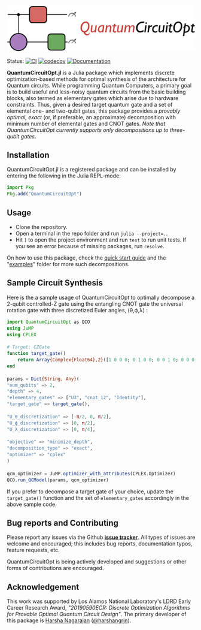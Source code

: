 <p align="center">
<img width="775px" src="https://github.com/harshangrjn/QuantumCircuitOpt.jl/blob/master/logo.png"/>
</p>


Status: 
[![CI](https://github.com/harshangrjn/QuantumCircuitOpt.jl/actions/workflows/ci.yml/badge.svg)](https://github.com/harshangrjn/QuantumCircuitOpt.jl/actions/workflows/ci.yml)
[![codecov](https://codecov.io/gh/harshangrjn/QuantumCircuitOpt.jl/branch/master/graph/badge.svg?token=KGJWIV6QF4)](https://codecov.io/gh/harshangrjn/QuantumCircuitOpt.jl)
[![Documentation](https://github.com/harshangrjn/QuantumCircuitOpt.jl/actions/workflows/documentation.yml/badge.svg)](https://harshangrjn.github.io/QuantumCircuitOpt.jl/stable/)


<!-- # QuantumCircuitOpt.jl -->
**QuantumCircuitOpt.jl** is a Julia package which implements discrete optimization-based methods for optimal synthesis of the architecture for Quantum circuits. While programming Quantum Computers, a primary goal is to build useful and less-noisy quantum circuits from the basic building blocks, also termed as elementary gates which arise due to hardware constraints. Thus, given a desired target quantum gate and a set of elemental one- and two-qubit gates, this package provides a _provably optimal, exact_ (or, if preferable, an approximate) decomposition with minimum number of elemental gates and CNOT gates. _Note that QuantumCircuitOpt currently supports only decompositions up to three-qubit gates_.

## Installation
QuantumCircuitOpt.jl is a registered package and can be installed by entering the following in the Julia REPL-mode:
```julia
import Pkg
Pkg.add("QuantumCircuitOpt")
```

## Usage
- Clone the repository.
- Open a terminal in the repo folder and run `julia --project=.`.
- Hit `]` to open the project environment and run `test` to run unit tests. If
  you see an error because of missing packages, run `resolve`.

On how to use this package, check the [quick start guide](https://harshangrjn.github.io/QuantumCircuitOpt.jl/stable/quickguide/#Sample-circuit-decomposition) and the "[examples](https://github.com/harshangrjn/QuantumCircuitOpt.jl/tree/master/examples)" folder for more such decompositions.

## Sample Circuit Synthesis
Here is the a sample usage of QuantumCircuitOpt to optimally decompose a 2-qubit controlled-Z gate using the entangling CNOT gate the universal rotation gate with three discretized Euler angles, (θ,ϕ,λ) :

```julia
import QuantumCircuitOpt as QCO
using JuMP
using CPLEX

# Target: CZGate
function target_gate()
    return Array{Complex{Float64},2}([1 0 0 0; 0 1 0 0; 0 0 1 0; 0 0 0 -1]) 
end

params = Dict{String, Any}(
"num_qubits" => 2, 
"depth" => 4,    
"elementary_gates" => ["U3", "cnot_12", "Identity"], 
"target_gate" => target_gate(),
       
"U_θ_discretization" => [-π/2, 0, π/2],
"U_ϕ_discretization" => [0, π/2],
"U_λ_discretization" => [0, π/4],

"objective" => "minimize_depth", 
"decomposition_type" => "exact",
"optimizer" => "cplex"
)

qcm_optimizer = JuMP.optimizer_with_attributes(CPLEX.Optimizer) 
QCO.run_QCModel(params, qcm_optimizer)
```
If you prefer to decompose a target gate of your choice, update the `target_gate()` function and the 
set of `elementary_gates` accordingly in the above sample code. 

## Bug reports and Contributing
Please report any issues via the Github **[issue tracker](https://github.com/harshangrjn/QuantumCircuitOpt.jl/issues)**. All types of issues are welcome and encouraged; this includes bug reports, documentation typos, feature requests, etc. 

QuantumCircuitOpt is being actively developed and suggestions or other forms of contributions are encouraged. 

## Acknowledgement
This work was supported by Los Alamos National Laboratory's LDRD Early Career Research Award, *"20190590ECR: Discrete Optimization Algorithms for Provable Optimal Quantum Circuit Design"*. The primary developer of this package is [Harsha Nagarajan](http://harshanagarajan.com) ([@harshangrjn](https://github.com/harshangrjn)). 

<!-- ## Citation
If you find QuantumCircuitOpt.jl useful in your work, we request you to cite the following paper: 
```bibtex
@inproceedings{NagarajanHijaziCoffrin2021,
  title={Mixed-Integer Programming for Optimal Quantum Circuit Design},
  author={Nagarajan, Harsha and Hijazi, Hassan and Coffrin, Carleton},
  booktitle={Under preparation},
  year={2021}
}
``` -->